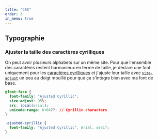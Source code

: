```yaml
---
title: "CSS"
order: 3
in_menu: true
---
```

## Typographie

### Ajuster la taille des caractères cyrilliques

On peut avoir plusieurs alphabets sur un même site. Pour que l'ensemble des caractères restent harmonieux en terme de taille, je déclare une font uniquement pour les [caractères cyrilliques](https://en.wikipedia.org/wiki/Cyrillic_(Unicode_block)) et j'ajuste leur taille avec [`size-adjust`](https://developer.mozilla.org/en-US/docs/Web/CSS/@font-face/size-adjust) un peu au doigt mouillé pour que ça s'intègre bien avec ma font de base.


```css
@font-face {
  font-family: "Ajusted Cyrillic";
  size-adjust: 95%;
  src: local(arial);
  unicode-range: U+04??; // Cyrillic characters
}

.ajusted-cyrillic {
  font-family: "Ajusted Cyrillic", Arial, serif;
}
```